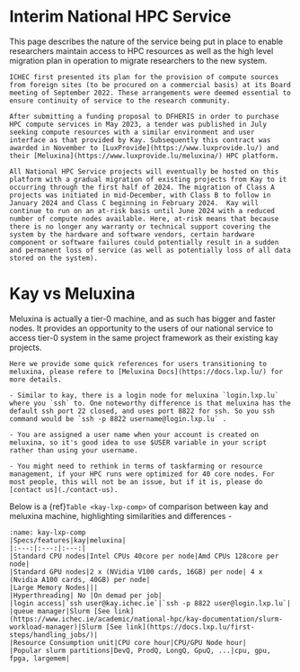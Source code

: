 
# Interim National HPC Service

This page describes the nature of the service being put in place to enable researchers maintain access to HPC resources as well as the high level migration plan in operation to migrate researchers to the new system.

```{dropdown} Background
ICHEC first presented its plan for the provision of compute sources from foreign sites (to be procured on a commercial basis) at its Board meeting of September 2022. These arrangements were deemed essential to ensure continuity of service to the research community.

After submitting a funding proposal to DFHERIS in order to purchase HPC compute services in May 2023, a tender was published in July seeking compute resources with a similar environment and user interface as that provided by Kay. Subsequently this contract was awarded in November to [LuxProvide](https://www.luxprovide.lu/) and their [Meluxina](https://www.luxprovide.lu/meluxina/) HPC platform.

All National HPC Service projects will eventually be hosted on this platform with a gradual migration of existing projects from Kay to it occurring through the first half of 2024. The migration of Class A projects was initiated in mid-December, with Class B to follow in January 2024 and Class C beginning in February 2024.  Kay will continue to run on an at-risk basis until June 2024 with a reduced number of compute nodes available. Here, at-risk means that because there is no longer any warranty or technical support covering the system by the hardware and software vendors, certain hardware component or software failures could potentially result in a sudden and permanent loss of service (as well as potentially loss of all data stored on the system).
```

# Kay vs Meluxina

Meluxina is actually a tier-0 machine, and as such has bigger and faster nodes.
It provides an opportunity to the users of our national service to access tier-0
system in the same project framework as their existing kay projects.

```{card} Meluxina Docs
Here we provide some quick references for users transitioning to meluxina, please refere to [Meluxina Docs](https://docs.lxp.lu/) for more details.
```

```{admonition} Quick Summary
- Similar to kay, there is a login node for meluxina `login.lxp.lu` where you `ssh` to. One noteworthy difference is that meluxina has the default ssh port 22 closed, and uses port 8822 for ssh. So you ssh command would be `ssh -p 8822 username@login.lxp.lu` .

- You are assigned a user name when your account is created on meluxina, so it's good idea to use $USER variable in your script rather than using your username.

- You might need to rethink in terms of taskfarming or resource management, if your HPC runs were optimized for 40 core nodes. For most people, this will not be an issue, but if it is, please do [contact us](./contact-us).

```

Below is a {ref}`Table <kay-lxp-comp>` of comparison between kay and meluxina machine, highlighting similarities and differences -



```{table} Table of Comparison of Kay vs Meluxina
:name: kay-lxp-comp
|Specs/features|kay|meluxina|
|:---:|:---:|:---:|
|Standard CPU nodes|Intel CPUs 40core per node|Amd CPUs 128core per node|
|Standard GPU nodes|2 x (NVidia V100 cards, 16GB) per node| 4 x (Nvidia A100 cards, 40GB) per node|
|Large Memory Nodes|||
|Hyperthreading| No |On demad per job|
|login access|`ssh user@kay.ichec.ie`|`ssh -p 8822 user@login.lxp.lu`|
|queue manager|Slurm [See link](https://www.ichec.ie/academic/national-hpc/kay-documentation/slurm-workload-manager)|Slurm [See link](https://docs.lxp.lu/first-steps/handling_jobs/)|
|Resource Consumption unit|CPU core hour|CPU/GPU Node hour|
|Popular slurm partitions|DevQ, ProdQ, LongQ, GpuQ, ...|cpu, gpu, fpga, largemem|
```

